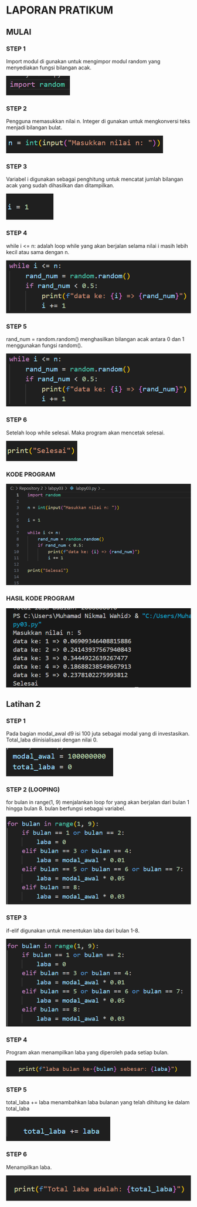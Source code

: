 # LAPORAN PRATIKUM 

## MULAI
### STEP 1 
Import modul di gunakan untuk mengimpor modul random yang menyediakan fungsi bilangan acak. <p>
![Gambar 1](tugas/ss1.png)

### STEP 2
Pengguna memasukkan nilai n. Integer di gunakan untuk mengkonversi teks menjadi bilangan bulat. <p>
![Gambar 2](tugas/ss2.png)

### STEP 3 
Variabel i digunakan sebagai penghitung untuk mencatat jumlah bilangan acak yang sudah dihasilkan dan ditampilkan. <p>
![Gambar 3](tugas/ss3.png)

### STEP 4
while i <= n: adalah loop while yang akan berjalan selama nilai i masih lebih kecil atau sama dengan n. <p>
![Gambar 4](tugas/ss4.png)

### STEP 5
rand_num = random.random() menghasilkan bilangan acak antara 0 dan 1 menggunakan fungsi random(). <p>
![Gambar 5](tugas/ss42.png)

### STEP 6
Setelah loop while selesai. Maka program akan mencetak selesai. <p>
![Gambar 5](tugas/ss5.png)

### KODE PROGRAM 
![Gambar 6](tugas/ss6.png)

### HASIL KODE PROGRAM 
![Gambar 7](tugas/ss72.png)

## Latihan 2 
### STEP 1
Pada bagian modal_awal d9 isi 100 juta sebagai modal yang di investasikan. Total_laba diinisialisasi dengan nilai 0. <p>
![Gambar 8](tugas/ss8.png)

###  STEP 2 (LOOPING)
for bulan in range(1, 9) menjalankan loop for yang akan berjalan dari bulan 1 hingga bulan 8. bulan berfungsi sebagai variabel. <p>
![Gambar 9](tugas/ss9.png)

### STEP 3  
if-elif digunakan untuk menentukan laba dari bulan 1-8. <p>
![Gambar 10](tugas/ss10.png)

### STEP 4
Program akan menampilkan laba yang diperoleh pada setiap bulan. <p>
![Gambar 11](tugas/ss11.png)

### STEP 5
total_laba += laba menambahkan laba bulanan yang telah dihitung ke dalam total_laba <p>
![Gambar 12](tugas/ss12.png)

### STEP 6
Menampilkan laba. <p>
![Gambar 13](tugas/ss13.png)